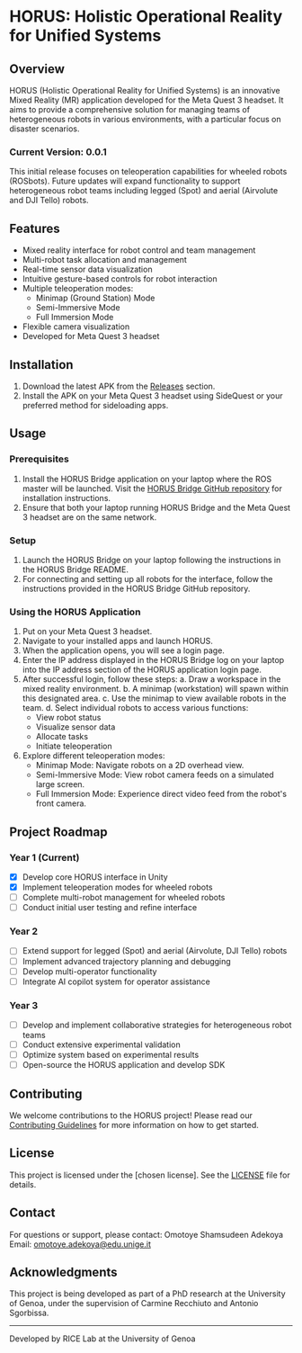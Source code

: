 # HORUS: Holistic Operational Reality for Unified Systems

## Overview

HORUS (Holistic Operational Reality for Unified Systems) is an innovative Mixed Reality (MR) application developed for the Meta Quest 3 headset. It aims to provide a comprehensive solution for managing teams of heterogeneous robots in various environments, with a particular focus on disaster scenarios.

### Current Version: 0.0.1

This initial release focuses on teleoperation capabilities for wheeled robots (ROSbots). Future updates will expand functionality to support heterogeneous robot teams including legged (Spot) and aerial (Airvolute and DJI Tello) robots.

## Features

- Mixed reality interface for robot control and team management
- Multi-robot task allocation and management
- Real-time sensor data visualization
- Intuitive gesture-based controls for robot interaction
- Multiple teleoperation modes:
  - Minimap (Ground Station) Mode
  - Semi-Immersive Mode
  - Full Immersion Mode
- Flexible camera visualization
- Developed for Meta Quest 3 headset

## Installation

1. Download the latest APK from the [Releases](https://github.com/RICE-unige/horus/releases) section.
2. Install the APK on your Meta Quest 3 headset using SideQuest or your preferred method for sideloading apps.

## Usage

### Prerequisites
1. Install the HORUS Bridge application on your laptop where the ROS master will be launched. Visit the [HORUS Bridge GitHub repository](https://github.com/Omotoye/horus_bridge) for installation instructions.
2. Ensure that both your laptop running HORUS Bridge and the Meta Quest 3 headset are on the same network.

### Setup
1. Launch the HORUS Bridge on your laptop following the instructions in the HORUS Bridge README.
2. For connecting and setting up all robots for the interface, follow the instructions provided in the HORUS Bridge GitHub repository.

### Using the HORUS Application
1. Put on your Meta Quest 3 headset.
2. Navigate to your installed apps and launch HORUS.
3. When the application opens, you will see a login page.
4. Enter the IP address displayed in the HORUS Bridge log on your laptop into the IP address section of the HORUS application login page.
5. After successful login, follow these steps:
   a. Draw a workspace in the mixed reality environment.
   b. A minimap (workstation) will spawn within this designated area.
   c. Use the minimap to view available robots in the team.
   d. Select individual robots to access various functions:
      - View robot status
      - Visualize sensor data
      - Allocate tasks
      - Initiate teleoperation
6. Explore different teleoperation modes:
   - Minimap Mode: Navigate robots on a 2D overhead view.
   - Semi-Immersive Mode: View robot camera feeds on a simulated large screen.
   - Full Immersion Mode: Experience direct video feed from the robot's front camera.

## Project Roadmap

### Year 1 (Current)
- [x] Develop core HORUS interface in Unity
- [x] Implement teleoperation modes for wheeled robots
- [ ] Complete multi-robot management for wheeled robots
- [ ] Conduct initial user testing and refine interface

### Year 2
- [ ] Extend support for legged (Spot) and aerial (Airvolute, DJI Tello) robots
- [ ] Implement advanced trajectory planning and debugging
- [ ] Develop multi-operator functionality
- [ ] Integrate AI copilot system for operator assistance

### Year 3
- [ ] Develop and implement collaborative strategies for heterogeneous robot teams
- [ ] Conduct extensive experimental validation
- [ ] Optimize system based on experimental results
- [ ] Open-source the HORUS application and develop SDK

## Contributing

We welcome contributions to the HORUS project! Please read our [Contributing Guidelines](CONTRIBUTING.md) for more information on how to get started.

## License

This project is licensed under the [chosen license]. See the [LICENSE](LICENSE) file for details.

## Contact

For questions or support, please contact:
Omotoye Shamsudeen Adekoya
Email: omotoye.adekoya@edu.unige.it

## Acknowledgments

This project is being developed as part of a PhD research at the University of Genoa, under the supervision of Carmine Recchiuto and Antonio Sgorbissa.

---

Developed by RICE Lab at the University of Genoa